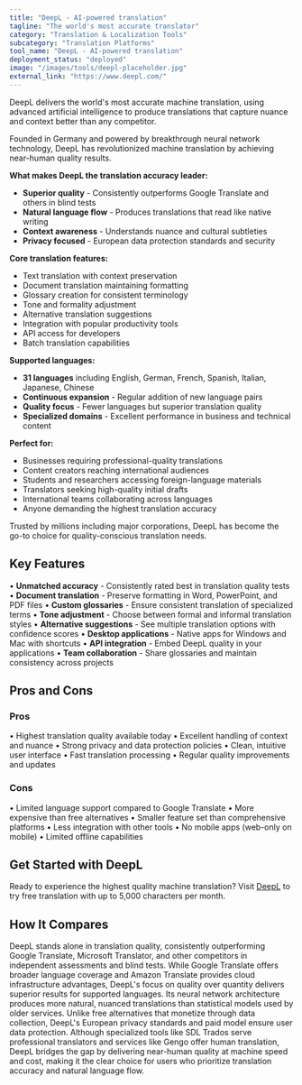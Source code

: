 ```yaml
---
title: "DeepL - AI-powered translation"
tagline: "The world's most accurate translator"
category: "Translation & Localization Tools"
subcategory: "Translation Platforms"
tool_name: "DeepL - AI-powered translation"
deployment_status: "deployed"
image: "/images/tools/deepl-placeholder.jpg"
external_link: "https://www.deepl.com/"
---
```

DeepL delivers the world's most accurate machine translation, using advanced artificial intelligence to produce translations that capture nuance and context better than any competitor.

Founded in Germany and powered by breakthrough neural network technology, DeepL has revolutionized machine translation by achieving near-human quality results.

**What makes DeepL the translation accuracy leader:**
- **Superior quality** - Consistently outperforms Google Translate and others in blind tests
- **Natural language flow** - Produces translations that read like native writing
- **Context awareness** - Understands nuance and cultural subtleties
- **Privacy focused** - European data protection standards and security

**Core translation features:**
- Text translation with context preservation
- Document translation maintaining formatting
- Glossary creation for consistent terminology
- Tone and formality adjustment
- Alternative translation suggestions
- Integration with popular productivity tools
- API access for developers
- Batch translation capabilities

**Supported languages:**
- **31 languages** including English, German, French, Spanish, Italian, Japanese, Chinese
- **Continuous expansion** - Regular addition of new language pairs
- **Quality focus** - Fewer languages but superior translation quality
- **Specialized domains** - Excellent performance in business and technical content

**Perfect for:**
- Businesses requiring professional-quality translations
- Content creators reaching international audiences
- Students and researchers accessing foreign-language materials
- Translators seeking high-quality initial drafts
- International teams collaborating across languages
- Anyone demanding the highest translation accuracy

Trusted by millions including major corporations, DeepL has become the go-to choice for quality-conscious translation needs.

## Key Features

• **Unmatched accuracy** - Consistently rated best in translation quality tests
• **Document translation** - Preserve formatting in Word, PowerPoint, and PDF files
• **Custom glossaries** - Ensure consistent translation of specialized terms
• **Tone adjustment** - Choose between formal and informal translation styles
• **Alternative suggestions** - See multiple translation options with confidence scores
• **Desktop applications** - Native apps for Windows and Mac with shortcuts
• **API integration** - Embed DeepL quality in your applications
• **Team collaboration** - Share glossaries and maintain consistency across projects

## Pros and Cons

### Pros
• Highest translation quality available today
• Excellent handling of context and nuance
• Strong privacy and data protection policies
• Clean, intuitive user interface
• Fast translation processing
• Regular quality improvements and updates

### Cons
• Limited language support compared to Google Translate
• More expensive than free alternatives
• Smaller feature set than comprehensive platforms
• Less integration with other tools
• No mobile apps (web-only on mobile)
• Limited offline capabilities

## Get Started with DeepL

Ready to experience the highest quality machine translation? Visit [DeepL](https://www.deepl.com/) to try free translation with up to 5,000 characters per month.

## How It Compares

DeepL stands alone in translation quality, consistently outperforming Google Translate, Microsoft Translator, and other competitors in independent assessments and blind tests. While Google Translate offers broader language coverage and Amazon Translate provides cloud infrastructure advantages, DeepL's focus on quality over quantity delivers superior results for supported languages. Its neural network architecture produces more natural, nuanced translations than statistical models used by older services. Unlike free alternatives that monetize through data collection, DeepL's European privacy standards and paid model ensure user data protection. Although specialized tools like SDL Trados serve professional translators and services like Gengo offer human translation, DeepL bridges the gap by delivering near-human quality at machine speed and cost, making it the clear choice for users who prioritize translation accuracy and natural language flow.